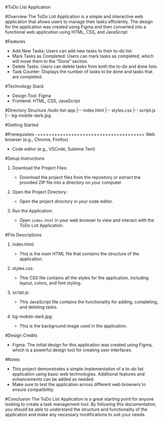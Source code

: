 #ToDo List Application

#Overview
The ToDo List Application is a simple and interactive web application that allows users to manage their tasks efficiently. The design for the application was created using Figma and then converted into a functional web application using HTML, CSS, and JavaScript.

#Features
- Add New Tasks: Users can add new tasks to their to-do list.
- Mark Tasks as Completed: Users can mark tasks as completed, which will move them to the "Done" section.
- Delete Tasks: Users can delete tasks from both the to-do and done lists.
- Task Counter: Displays the number of tasks to be done and tasks that are completed.

#Technology Stack
- Design Tool: Figma
- Frontend: HTML, CSS, JavaScript

#Directory Structure
/todo-list-app
|-- index.html
|-- styles.css
|-- script.js
|-- bg-mobile-dark.jpg

#Getting Started

#Prerequisites
-++++++++++++++++++++++++++++++++++++++ Web browser (e.g., Chrome, Firefox)
- Code editor (e.g., VSCode, Sublime Text)

#Setup Instructions
1. Download the Project Files:
   - Download the project files from the repository or extract the provided ZIP file into a directory on your computer.

2. Open the Project Directory:
   - Open the project directory in your code editor.

3. Run the Application:
   - Open `index.html` in your web browser to view and interact with the ToDo List Application.

#File Descriptions

1. index.html:
   - This is the main HTML file that contains the structure of the application.

2. styles.css:
   - This CSS file contains all the styles for the application, including layout, colors, and font styling.

3. script.js:
   - This JavaScript file contains the functionality for adding, completing, and deleting tasks.

4. bg-mobile-dark.jpg:
   - This is the background image used in the application.

#Design Credits
- Figma: The initial design for this application was created using Figma, which is a powerful design tool for creating user interfaces.

#Notes
- This project demonstrates a simple implementation of a to-do list application using basic web technologies. Additional features and enhancements can be added as needed.
- Make sure to test the application across different web browsers to ensure compatibility.

#Conclusion
The ToDo List Application is a great starting point for anyone looking to create a task management tool. By following this documentation, you should be able to understand the structure and functionality of the application and make any necessary modifications to suit your needs.

